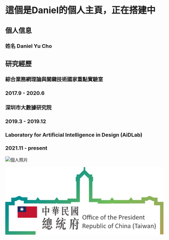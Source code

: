 

# 這個是Daniel的個人主頁，正在搭建中




## 個人信息
### 姓名 Daniel Yu Cho


## 研究經歷

### 綜合業務網理論與關鍵技術國家重點實驗室                      
### 2017.9 - 2020.6

### 深圳市大數據研究院                                           
### 2019.3 - 2019.12   

### Laboratory for Artificial Intelligence in Design (AiDLab)    
### 2021.11 - present



<img src="./daniel.jpg" width = "489.6" height = "652.8" alt="個人照片" align=center />

![证件照](/logo.svg)
